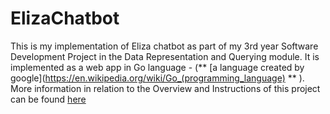 # ElizaChatbot
This is my implementation of Eliza chatbot as part of my 3rd year Software Development Project in the Data Representation and Querying module. It is implemented as a web app in Go language - (** [a language created by google](https://en.wikipedia.org/wiki/Go_(programming_language) ** ).
More information in relation to the Overview and Instructions of this project can be found [here](https://data-representation.github.io/problems/project.html)




